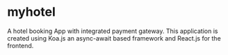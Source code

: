 # myhotel
A hotel booking App with integrated payment gateway.
This application is created using Koa.js an async-await based framework and React.js for the frontend.
